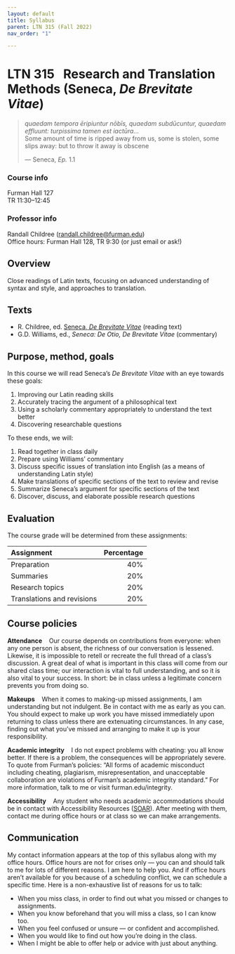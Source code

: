 ```yaml
---
layout: default
title: Syllabus
parent: LTN 315 (Fall 2022)
nav_order: "1"

---
```

# LTN 315   Research and Translation Methods (Seneca, _De Brevitate Vitae_)

> _quaedam tempora ēripiuntur nōbīs, quaedam subdūcuntur, quaedam effluunt: turpissima tamen est iactūra..._  
> Some amount of time is ripped away from us, some is stolen, some slips away: but to throw it away is obscene
>
> — Seneca, _Ep._ 1.1

### Course info

Furman Hall 127  
TR 11:30–12:45

### Professor info

Randall Childree ([randall.childree@furman.edu](mailto:randall.childree@furman.edu))  
Office hours: Furman Hall 128, TR 9:30 (or just email or ask!)

## Overview

Close readings of Latin texts, focusing on advanced understanding of syntax and style, and approaches to translation.

## Texts

* R. Childree, ed. [Seneca, _De Brevitate Vitae_](https://www.inusum.com/seneca/de-brevitate-vitae) (reading text)
* G.D. Williams, ed., _Seneca: De Otio, De Brevitate Vitae_ (commentary)

## Purpose, method, goals

In this course we will read Seneca’s _De Brevitate Vitae_ with an eye towards these goals:

1. Improving our Latin reading skills
2. Accurately tracing the argument of a philosophical text
3. Using a scholarly commentary appropriately to understand the text better
4. Discovering researchable questions

To these ends, we will:

1. Read together in class daily
2. Prepare using Williams’ commentary
3. Discuss specific issues of translation into English (as a means of understanding Latin style)
4. Make translations of specific sections of the text to review and revise
5. Summarize Seneca’s argument for specific sections of the text
6. Discover, discuss, and elaborate possible research questions

## Evaluation

The course grade will be determined from these assignments:

| Assignment | Percentage |
| :--- | ---: |
| Preparation | 40% |
| Summaries | 20% |
| Research topics | 20% |
| Translations and revisions | 20% |

## Course policies

**Attendance**    Our course depends on contributions from everyone: when any one person is absent, the richness of our conversation is lessened. Likewise, it is impossible to retell or recreate the full thread of a class’s discussion. A great deal of what is important in this class will come from our shared class time; our interaction is vital to full understanding, and so it is also vital to your success. In short: be in class unless a legitimate concern prevents you from doing so.

**Makeups**    When it comes to making-up missed assignments, I am understanding but not indulgent. Be in contact with me as early as you can. You should expect to make up work you have missed immediately upon returning to class unless there are extenuating circumstances. In any case, finding out what you’ve missed and arranging to make it up is your responsibility.

**Academic integrity**    I do not expect problems with cheating: you all know better. If there is a problem, the consequences will be appropriately severe. To quote from Furman’s policies: “All forms of academic misconduct including cheating, plagiarism, misrepresentation, and unacceptable collaboration are violations of Furman’s academic integrity standard.” For more information, talk to me or visit furman.edu/integrity.

**Accessibility**    Any student who needs academic accommodations should be in contact with Accessibility Resources ([SOAR](https://www.furman.edu/accessibility/current-student-resources/)). After meeting with them, contact me during office hours or at class so we can make arrangements.

## Communication

My contact information appears at the top of this syllabus along with my office hours. Office hours are not for crises only — you can and should talk to me for lots of different reasons. I am here to help you. And if office hours aren’t available for you because of a scheduling conflict, we can schedule a specific time. Here is a non-exhaustive list of reasons for us to talk:

* When you miss class, in order to find out what you missed or changes to assignments.
* When you know beforehand that you will miss a class, so I can know too.
* When you feel confused or unsure — or confident and accomplished.
* When you would like to find out how you’re doing in the class.
* When I might be able to offer help or advice with just about anything.